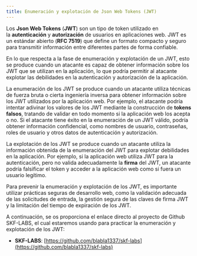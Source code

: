```yaml
---
title: Enumeración y explotación de Json Web Tokens (JWT)
---
```

Los **Json Web Tokens** (**JWT**) son un tipo de token utilizado en la **autenticación** y **autorización** de usuarios en aplicaciones web. JWT es un estándar abierto (**RFC 7519**) que define un formato compacto y seguro para transmitir información entre diferentes partes de forma confiable.

En lo que respecta a la fase de enumeración y explotación de un JWT, esto se produce cuando un atacante es capaz de obtener información sobre los JWT que se utilizan en la aplicación, lo que podría permitir al atacante explotar las debilidades en la autenticación y autorización de la aplicación.

La enumeración de los JWT se produce cuando un atacante utiliza técnicas de fuerza bruta o cierta ingeniería inversa para obtener información sobre los JWT utilizados por la aplicación web. Por ejemplo, el atacante podría intentar adivinar los valores de los JWT mediante la construcción de **tokens falsos**, tratando de validar en todo momento si la aplicación web los acepta o no. Si el atacante tiene éxito en la enumeración de un JWT válido, podría obtener información confidencial, como nombres de usuario, contraseñas, roles de usuario y otros datos de autenticación y autorización.

La explotación de los JWT se produce cuando un atacante utiliza la información obtenida de la enumeración del JWT para explotar debilidades en la aplicación. Por ejemplo, si la aplicación web utiliza JWT para la autenticación, pero no valida adecuadamente la **firma** del JWT, un atacante podría falsificar el token y acceder a la aplicación web como si fuera un usuario legítimo.

Para prevenir la enumeración y explotación de los JWT, es importante utilizar prácticas seguras de desarrollo web, como la validación adecuada de las solicitudes de entrada, la gestión segura de las claves de firma JWT y la limitación del tiempo de expiración de los JWT.

A continuación, se os proporciona el enlace directo al proyecto de Github SKF-LABS, el cual estaremos usando para practicar la enumeración y explotación de los JWT:

-   **SKF-LABS**: [https://github.com/blabla1337/skf-labs](https://github.com/blabla1337/skf-labs)